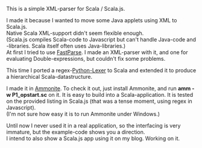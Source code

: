 This is a simple XML-parser for Scala / Scala.js.

I made it because I wanted to move some Java applets using XML to Scala.js.<br>
Native Scala XML-support didn't seem flexible enough.<br>
(Scala.js compiles Scala-code to Javascript but can't handle Java-code and -libraries. Scala itself often uses Java-libraries.)<br>
At first I tried to use [FastParse](http://www.lihaoyi.com/fastparse/).
I made an XML-parser with it, and one for evaluating Double-expressions,
but couldn't fix some problems.

This time I ported a regex-[Python-Lexer](http://code.activestate.com/recipes/65125-xml-lexing-shallow-parsing/)
to Scala and extended it to produce a hierarchical Scala-datastructure.

 I made it in [Ammonite](http://ammonite.io/#Ammonite).
 To check it out, just install Ammonite, and run **amm -w P1_opstart.sc** on it.
 It is easy to build into a Scala-application.
 It is tested on the provided listing in Scala.js (that was a tense moment, using regex in Javascript).<br>
 (I'm not sure how easy it is to run Ammonite under Windows.)

 Until now I never used it in a real application, so the interfacing is very immature,
  but the example-code shows you a direction.<br>
I intend to also show a Scala.js app using it on my blog. Working on it.
